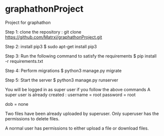 # graphathonProject
Project for graphathon

Step 1: clone the repository : git clone https://github.com/Matrxi/graphathonProject.git

Step 2: install pip3
        $ sudo apt-get install pip3
        
Step 3: Run the following command to satisfy the requirements
        $ pip install -r requirements.txt
        
Step 4: Perform migrations
        $ python3 manage.py migrate
      
Step 5: Start the server
        $ python3 manage.py runserver
        

You will be logged in as super user if you follow the above commands
A super user is already created : 
   username = root
   password = root
   
   dob = none
        

Two files have been already uploaded by superuser. 
Only superuser has the permissions to delete files.

A normal user has permissions to either upload a file or download files.

